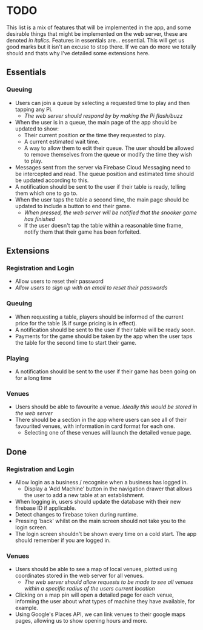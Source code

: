 # TODO

This list is a mix of features that will be implemented in the app, and some desirable things that might be implemented on the web server, these are denoted _in italics._
Features in essentials are... essential. This will get us good marks but it isn't an excuse to stop there. If we can do more we totally should and thats why I've detailed some extensions here.

## Essentials

### Queuing
- Users can join a queue by selecting a requested time to play and then tapping any Pi.
  - _The web server should respond by by making the Pi flash/buzz_
- When the user is in a queue, the main page of the app should be updated to show:
  - Their current position **or** the time they requested to play.
  - A current estimated wait time.
  - A way to allow them to edit their queue. The user should be allowed to remove themselves from the queue or modify the time they wish to play.
- Messages sent from the server via Firebase Cloud Messaging need to be intercepted and read. The queue position and estimated time should be updated according to this.
- A notification should be sent to the user if their table is ready, telling them which one to go to.
- When the user taps the table a second time, the main page should be updated to include a button to end their game.
  - _When pressed, the web server will be notified that the snooker game has finished_
  - If the user doesn't tap the table within a reasonable time frame, notify them that their game has been forfeited.


## Extensions
### Registration and Login
- Allow users to reset their password
- _Allow users to sign up with an email to reset their passwords_

### Queuing
- When requesting a table, players should be informed of the current price for the table (& if surge pricing is in effect).
- A notification should be sent to the user if their table will be ready soon.
- Payments for the game should be taken by the app when the user taps the table for the second time to start their game.

### Playing
- A notification should be sent to the user if their game has been going on for a long time

### Venues
- Users should be able to favourite a venue. _Ideally this would be stored in the web server_
- There should be a section in the app where users can see all of their favourited venues, with information in card format for each one. 
  - Selecting one of these venues will launch the detailed venue page.


## Done
### Registration and Login
- Allow login as a business / recognise when a business has logged in.
  - Display a 'Add Machine' button in the navigation drawer that allows the user to add a new table at an establishment.
- When logging in, users should update the database with their new firebase ID if applicable. 
- Detect changes to firebase token during runtime.
- Pressing 'back' whilst on the main screen should not take you to the login screen.
- The login screen shouldn't be shown every time on a cold start. The app should remember if you are logged in.

### Venues
- Users should be able to see a map of local venues, plotted using coordinates stored in the web server for all venues.
  - _The web server should allow requests to be made to see all venues within a specific radius of the users current location_
- Clicking on a map pin will open a detailed page for each venue, informing the user about what types of machine they have available, for example.
- Using Google's Places API, we can link venues to their google maps pages, allowing us to show opening hours and more.
